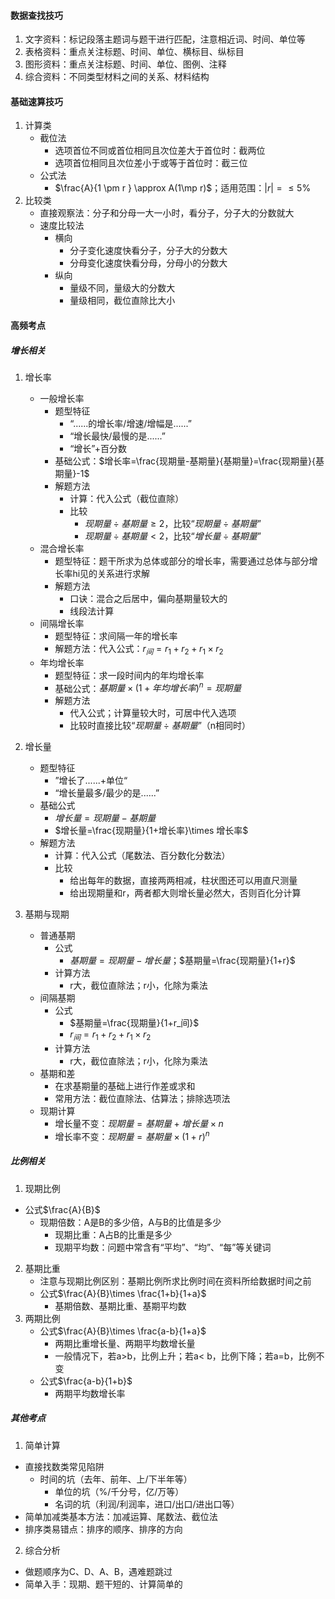 #### 数据查找技巧

1. 文字资料：标记段落主题词与题干进行匹配，注意相近词、时间、单位等
2. 表格资料：重点关注标题、时间、单位、横标目、纵标目
3. 图形资料：重点关注标题、时间、单位、图例、注释
4. 综合资料：不同类型材料之间的关系、材料结构

#### 基础速算技巧

1. 计算类
   - 截位法
     - 选项首位不同或首位相同且次位差大于首位时：截两位
     - 选项首位相同且次位差小于或等于首位时：截三位
   - 公式法
     - $\frac{A}{1 \pm r } \approx A(1\mp r)$；适用范围：$|r|=\leq 5 \%$
2. 比较类
   - 直接观察法：分子和分母一大一小时，看分子，分子大的分数就大
   - 速度比较法
     - 横向
       - 分子变化速度快看分子，分子大的分数大
       - 分母变化速度快看分母，分母小的分数大
     - 纵向
       - 量级不同，量级大的分数大
       - 量级相同，截位直除比大小

#### 高频考点

##### 增长相关

1. 增长率
   - 一般增长率
     - 题型特征
       - “......的增长率/增速/增幅是......”
       - “增长最快/最慢的是......”
       - “增长”+百分数
     - 基础公式：$增长率=\frac{现期量-基期量}{基期量}=\frac{现期量}{基期量}-1$
     - 解题方法
       - 计算：代入公式（截位直除）
       - 比较
         - $现期量\div 基期量\geq 2$，比较“$现期量\div 基期量$”
         - $现期量\div 基期量<  2$，比较“$增长量\div 基期量$”
   - 混合增长率
     - 题型特征：题干所求为总体或部分的增长率，需要通过总体与部分增长率hi见的关系进行求解
     - 解题方法
       - 口诀：混合之后居中，偏向基期量较大的
       - 线段法计算
   - 间隔增长率
     - 题型特征：求间隔一年的增长率
     - 解题方法：代入公式：$r_间=r_1+r_2+r_1\times r_2$
   - 年均增长率
     - 题型特征：求一段时间内的年均增长率
     - 基础公式：$基期量\times (1+年均增长率)^{n}=现期量$
     - 解题方法
       - 代入公式；计算量较大时，可居中代入选项
       - 比较时直接比较“$现期量\div 基期量$”（n相同时）
   
2. 增长量
   - 题型特征
     - ”增长了......+单位“
     - “增长量最多/最少的是......”
   - 基础公式
     - $增长量=现期量-基期量$
     - $增长量=\frac{现期量}{1+增长率}\times 增长率$
   - 解题方法
     - 计算：代入公式（尾数法、百分数化分数法）
     - 比较
       - 给出每年的数据，直接两两相减，柱状图还可以用直尺测量
       - 给出现期量和r，两者都大则增长量必然大，否则百化分计算
   
3. 基期与现期

   - 普通基期
     - 公式
       - $基期量=现期量-增长量$；$基期量=\frac{现期量}{1+r}$
     - 计算方法
       - r大，截位直除法；r小，化除为乘法
   - 间隔基期
     - 公式
       - $基期量=\frac{现期量}{1+r_间}$
       - $r_间=r_1+r_2+r_1 \times r_2$
     - 计算方法
       - r大，截位直除法；r小，化除为乘法
   - 基期和差
     - 在求基期量的基础上进行作差或求和
     - 常用方法：截位直除法、估算法；排除选项法
   - 现期计算
     - 增长量不变：$现期量=基期量+增长量\times n$
     - 增长率不变：$现期量=基期量\times (1+r)^{n}$

##### 比例相关

1. 现期比例
- 公式$\frac{A}{B}$
	- 现期倍数：A是B的多少倍，A与B的比值是多少
        - 现期比重：A占B的比重是多少
        - 现期平均数：问题中常含有“平均”、“均”、“每”等关键词
2. 基期比重
      - 注意与现期比例区别：基期比例所求比例时间在资料所给数据时间之前
      - 公式$\frac{A}{B}\times \frac{1+b}{1+a}$
        - 基期倍数、基期比重、基期平均数
3. 两期比例
      - 公式$\frac{A}{B}\times \frac{a-b}{1+a}$
        - 两期比重增长量、两期平均数增长量
        - 一般情况下，若a>b，比例上升；若a< b，比例下降；若a=b，比例不变
      - 公式$\frac{a-b}{1+b}$
        - 两期平均数增长率

##### 其他考点

1. 简单计算
- 直接找数类常见陷阱
	- 时间的坑（去年、前年、上/下半年等）
        - 单位的坑（%/千分号，亿/万等）
        - 名词的坑（利润/利润率，进口/出口/进出口等）
- 简单加减类基本方法：加减运算、尾数法、截位法
- 排序类易错点：排序的顺序、排序的方向
2. 综合分析
- 做题顺序为C、D、A、B，遇难题跳过
- 简单入手：现期、题干短的、计算简单的